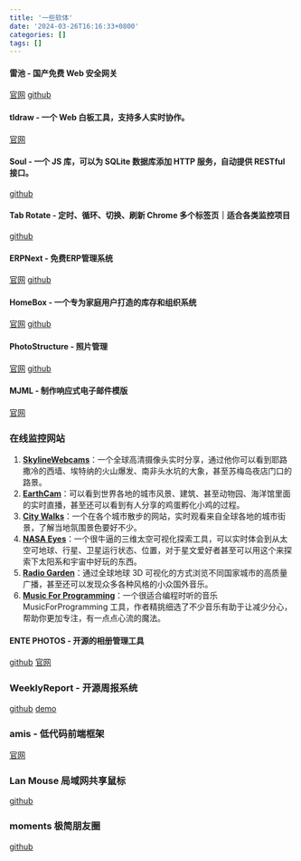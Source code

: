 ```yaml
---
title: '一些软体'
date: '2024-03-26T16:16:33+0800'
categories: []
tags: []
---
```



#### 雷池 - 国产免费 Web 安全网关

[官网](https://waf-ce.chaitin.cn/)
[github](https://github.com/chaitin/SafeLine)

#### tldraw - 一个 Web 白板工具，支持多人实时协作。

[官网](https://www.tldraw.com/)

#### Soul - 一个 JS 库，可以为 SQLite 数据库添加 HTTP 服务，自动提供 RESTful 接口。

[github](https://github.com/thevahidal/soul)

#### Tab Rotate - 定时、循环、切换、刷新 Chrome 多个标签页｜适合各类监控项目

[github](https://github.com/KevinSheedy/chrome-tab-rotate)

#### ERPNext - 免费ERP管理系统

[官网](https://erpnext.com/)
[github](https://github.com/frappe/erpnext)

#### HomeBox - 一个专为家庭用户打造的库存和组织系统

[官网](https://hay-kot.github.io/homebox/)
[github](https://github.com/hay-kot/homebox)

#### PhotoStructure - 照片管理

[官网](https://photostructure.com/)
[github](https://photostructure.com/server/photostructure-for-docker/)


#### MJML - 制作响应式电子邮件模版

[官网](https://mjml.io/)

### 在线监控网站
1.  [**SkylineWebcams**](https://www.skylinewebcams.com/)：一个全球高清摄像头实时分享，通过他你可以看到耶路撒冷的西墙、埃特纳的火山爆发、南非头水坑的大象，甚至苏梅岛夜店门口的路景。
2.  [**EarthCam**](https://www.earthcam.com/)：可以看到世界各地的城市风景、建筑、甚至动物园、海洋馆里面的实时直播，甚至还可以看到有人分享的鸡蛋孵化小鸡的过程。
3.  [**City Walks**](https://www.citywalks.live/)：一个在各个城市散步的网站，实时观看来自全球各地的城市街景，了解当地氛围景色要好不少。
4.  [**NASA Eyes**](https://eyes.nasa.gov/)：一个很牛逼的三维太空可视化探索工具，可以实时体会到从太空可地球、行星、卫星运行状态、位置，对于星文爱好者甚至可以用这个来探索下太阳系和宇宙中好玩的东西。
5. [**Radio Garden**](http://radio.garden/)：通过全球地球 3D 可视化的方式浏览不同国家城市的高质量广播，甚至还可以发现众多各种风格的小众国外音乐。
6.  [**Music For Programming**](https://musicforprogramming.net/)：一个很适合编程时听的音乐 MusicForProgramming 工具，作者精挑细选了不少音乐有助于让减少分心，帮助你更加专注，有一点点心流的魔法。

#### ENTE PHOTOS - 开源的相册管理工具
[github](https://github.com/ente-io/ente)
[官网](https://ente.io)

### WeeklyReport - 开源周报系统

[github](https://github.com/CodingCrush/WeeklyReport)
[demo](https://wr.mcloud.fun:81)


### amis - 低代码前端框架

[官网](https://aisuda.bce.baidu.com/amis/)

### Lan Mouse 局域网共享鼠标

[github](https://github.com/feschber/lan-mouse)

### moments 极简朋友圈

[github](https://github.com/kingwrcy/moments)